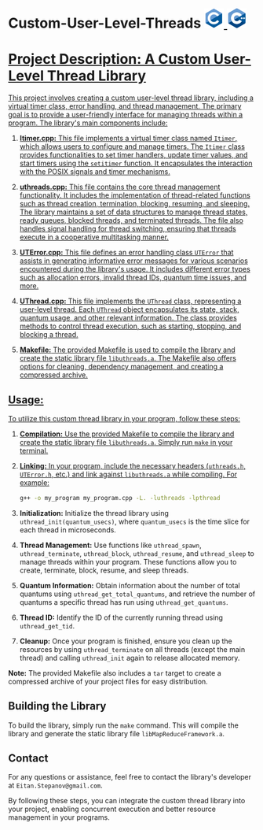 # Custom-User-Level-Threads     </a> <a href="https://www.cprogramming.com/" target="_blank" rel="noreferrer"> <img src="https://raw.githubusercontent.com/devicons/devicon/master/icons/c/c-original.svg" alt="c" width="40" height="40"/> </a> <a href="https://www.w3schools.com/cpp/" target="_blank" rel="noreferrer"> <img src="https://raw.githubusercontent.com/devicons/devicon/master/icons/cplusplus/cplusplus-original.svg" alt="cplusplus" width="40" height="40"/>

# Project Description: A Custom User-Level Thread Library

This project involves creating a custom user-level thread library, including a virtual timer class, error handling, and thread management. The primary goal is to provide a user-friendly interface for managing threads within a program. The library's main components include:

1. **Itimer.cpp:** This file implements a virtual timer class named `Itimer`, which allows users to configure and manage timers. The `Itimer` class provides functionalities to set timer handlers, update timer values, and start timers using the `setitimer` function. It encapsulates the interaction with the POSIX signals and timer mechanisms.

2. **uthreads.cpp:** This file contains the core thread management functionality. It includes the implementation of thread-related functions such as thread creation, termination, blocking, resuming, and sleeping. The library maintains a set of data structures to manage thread states, ready queues, blocked threads, and terminated threads. The file also handles signal handling for thread switching, ensuring that threads execute in a cooperative multitasking manner.

3. **UTError.cpp:** This file defines an error handling class `UTError` that assists in generating informative error messages for various scenarios encountered during the library's usage. It includes different error types such as allocation errors, invalid thread IDs, quantum time issues, and more.

4. **UThread.cpp:** This file implements the `UThread` class, representing a user-level thread. Each `UThread` object encapsulates its state, stack, quantum usage, and other relevant information. The class provides methods to control thread execution, such as starting, stopping, and blocking a thread.

5. **Makefile:** The provided Makefile is used to compile the library and create the static library file `libuthreads.a`. The Makefile also offers options for cleaning, dependency management, and creating a compressed archive.

## Usage:

To utilize this custom thread library in your program, follow these steps:

1. **Compilation:** Use the provided Makefile to compile the library and create the static library file `libuthreads.a`. Simply run `make` in your terminal.

2. **Linking:** In your program, include the necessary headers (`uthreads.h`, `UTError.h`, etc.) and link against `libuthreads.a` while compiling. For example:
   
   ```bash
   g++ -o my_program my_program.cpp -L. -luthreads -lpthread
   ```

3. **Initialization:** Initialize the thread library using `uthread_init(quantum_usecs)`, where `quantum_usecs` is the time slice for each thread in microseconds.

4. **Thread Management:** Use functions like `uthread_spawn`, `uthread_terminate`, `uthread_block`, `uthread_resume`, and `uthread_sleep` to manage threads within your program. These functions allow you to create, terminate, block, resume, and sleep threads.

5. **Quantum Information:** Obtain information about the number of total quantums using `uthread_get_total_quantums`, and retrieve the number of quantums a specific thread has run using `uthread_get_quantums`.

6. **Thread ID:** Identify the ID of the currently running thread using `uthread_get_tid`.

7. **Cleanup:** Once your program is finished, ensure you clean up the resources by using `uthread_terminate` on all threads (except the main thread) and calling `uthread_init` again to release allocated memory.

**Note:** The provided Makefile also includes a `tar` target to create a compressed archive of your project files for easy distribution.

## Building the Library

To build the library, simply run the `make` command. This will compile the library and generate the static library file `libMapReduceFramework.a`.

## Contact

For any questions or assistance, feel free to contact the library's developer at `Eitan.Stepanov@gmail.com`.

By following these steps, you can integrate the custom thread library into your project, enabling concurrent execution and better resource management in your programs.
